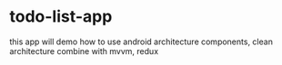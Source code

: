 # todo-list-app
this app will demo how to use android architecture components, clean architecture combine with mvvm, redux